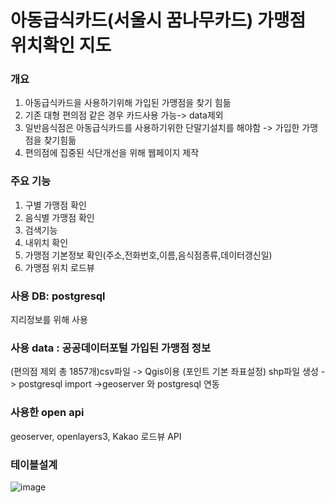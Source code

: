 # 아동급식카드(서울시 꿈나무카드) 가맹점 위치확인 지도

### 개요
1) 아동급식카드을 사용하기위해 가입된 가맹점을 찾기 힘듦
2) 기존 대형 편의점 같은 경우 카드사용 가능-> data제외  
3) 일반음식점은 아동급식카드를 사용하기위한 단말기설치를 해야함 -> 가입한 가맹점을 찾기힘듦
4) 편의점에 집중된 식단개선을 위해 웹페이지 제작


### 주요 기능
1) 구별 가맹점 확인
2) 음식별 가맹점 확인
3) 검색기능
4) 내위치 확인
5) 가맹점 기본정보 확인(주소,전화번호,이름,음식점종류,데이터갱신일)
6) 가맹점 위치 로드뷰 

### 사용 DB: postgresql
지리정보를 위해 사용







### 사용 data : 공공데이터포털 가입된 가맹점 정보
(편의점 제외 총 1857개)csv파일 ->   Qgis이용 (포인트 기본 좌표설정) shp파일 생성 -> postgresql import
->geoserver 와 postgresql 연동




### 사용한 open api
geoserver, openlayers3, Kakao 로드뷰 API






### 테이블설계
![image](https://user-images.githubusercontent.com/64793712/86595411-a70eef80-bfd3-11ea-969a-84f24435f112.png)






